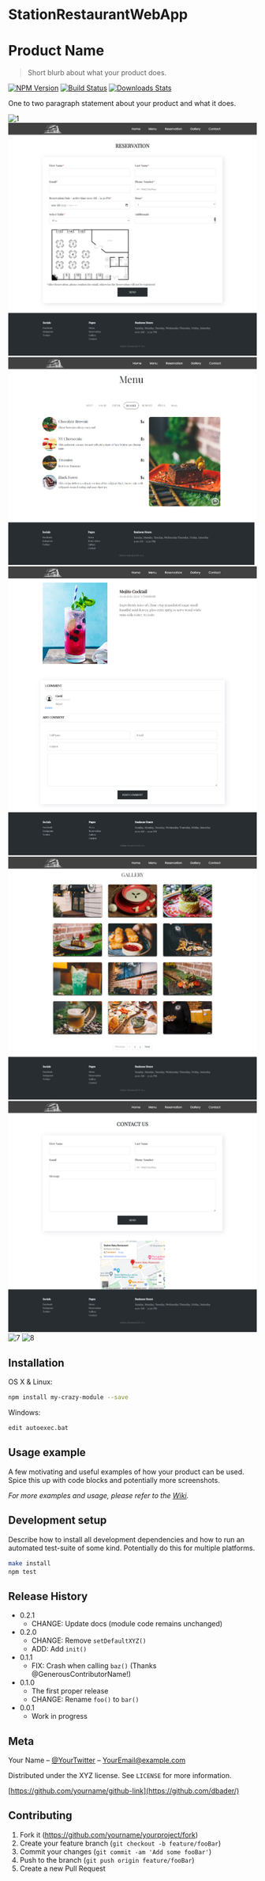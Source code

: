 # StationRestaurantWebApp
# Product Name
> Short blurb about what your product does.

[![NPM Version][npm-image]][npm-url]
[![Build Status][travis-image]][travis-url]
[![Downloads Stats][npm-downloads]][npm-url]

One to two paragraph statement about your product and what it does.

![1](https://github.com/CavidH/StationRestaurantWebApp/blob/master/StationRestaurant/wwwroot/Assets/img/screencapture.png)
![2](https://github.com/CavidH/StationRestaurantWebApp/blob/master/StationRestaurant/wwwroot/Assets/img/screencapture-localhost-44368-Reservation-2022-04-12-10_58_36.png)
![3](https://github.com/CavidH/StationRestaurantWebApp/blob/master/StationRestaurant/wwwroot/Assets/img/screencapture-localhost-44368-Menu-2022-04-12-10_55_55.png)
![4](https://github.com/CavidH/StationRestaurantWebApp/blob/master/StationRestaurant/wwwroot/Assets/img/screencapture-localhost-44368-Product-2022-04-12-10_57_32.png)
![6](https://github.com/CavidH/StationRestaurantWebApp/blob/master/StationRestaurant/wwwroot/Assets/img/screencapture-localhost-44368-Gallery-2022-04-12-10_56_26.png)
![6](https://github.com/CavidH/StationRestaurantWebApp/blob/master/StationRestaurant/wwwroot/Assets/img/screencapture-localhost-44368-Contact-2022-04-12-10_56_36.png)
![7](https://github.com/CavidH/StationRestaurantWebApp/blob/master/StationRestaurant/wwwroot/Assets/img/screencapture.png)
![8](https://github.com/CavidH/StationRestaurantWebApp/blob/master/StationRestaurant/wwwroot/Assets/img/screencapture.png)

## Installation

OS X & Linux:

```sh
npm install my-crazy-module --save
```

Windows:

```sh
edit autoexec.bat
```

## Usage example

A few motivating and useful examples of how your product can be used. Spice this up with code blocks and potentially more screenshots.

_For more examples and usage, please refer to the [Wiki][wiki]._

## Development setup

Describe how to install all development dependencies and how to run an automated test-suite of some kind. Potentially do this for multiple platforms.

```sh
make install
npm test
```

## Release History

* 0.2.1
    * CHANGE: Update docs (module code remains unchanged)
* 0.2.0
    * CHANGE: Remove `setDefaultXYZ()`
    * ADD: Add `init()`
* 0.1.1
    * FIX: Crash when calling `baz()` (Thanks @GenerousContributorName!)
* 0.1.0
    * The first proper release
    * CHANGE: Rename `foo()` to `bar()`
* 0.0.1
    * Work in progress

## Meta
 
Your Name – [@YourTwitter](https://twitter.com/dbader_org) – YourEmail@example.com

Distributed under the XYZ license. See ``LICENSE`` for more information.

[https://github.com/yourname/github-link](https://github.com/dbader/)

## Contributing

1. Fork it (<https://github.com/yourname/yourproject/fork>)
2. Create your feature branch (`git checkout -b feature/fooBar`)
3. Commit your changes (`git commit -am 'Add some fooBar'`)
4. Push to the branch (`git push origin feature/fooBar`)
5. Create a new Pull Request

<!-- Markdown link & img dfn's -->
[npm-image]: https://img.shields.io/npm/v/datadog-metrics.svg?style=flat-square
[npm-url]: https://npmjs.org/package/datadog-metrics
[npm-downloads]: https://img.shields.io/npm/dm/datadog-metrics.svg?style=flat-square
[travis-image]: https://img.shields.io/travis/dbader/node-datadog-metrics/master.svg?style=flat-square
[travis-url]: https://travis-ci.org/dbader/node-datadog-metrics
[wiki]: https://github.com/yourname/yourproject/wiki
